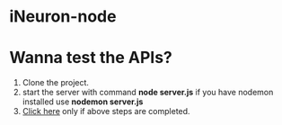 # iNeuron-node

# Wanna test the APIs?
<ol>
<li>Clone the project.</li>
<li>start the server with command <b>node server.js</b> if you have nodemon installed use <b>nodemon server.js</b></li>
  <li><a href="http://localhost:5000/api-docs/">Click here</a> only if above steps are completed.</li>
</ol>
